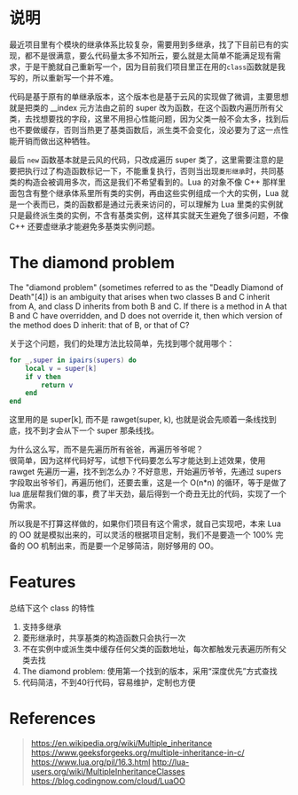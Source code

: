 
# 说明
最近项目里有个模块的继承体系比较复杂，需要用到多继承，找了下目前已有的实现，都不是很满意，要么代码量太多不知所云，要么就是太简单不能满足现有需求，于是干脆就自己重新写一个，因为目前我们项目里正在用的`class`函数就是我写的，所以重新写一个并不难。

代码是基于原有的单继承版本，这个版本也是基于云风的实现做了微调，主要思想就是把类的 __index 元方法由之前的 super 改为函数，在这个函数内遍历所有父类，去找想要找的字段，这里不用担心性能问题，因为父类一般不会太多，找到后也不要做缓存，否则当热更了基类函数后，派生类不会变化，没必要为了这一点性能开销而做出这种牺牲。

最后 `new` 函数基本就是云风的代码，只改成遍历 super 类了，这里需要注意的是要把执行过了构造函数标记一下，不能重复执行，否则当出现`菱形继承`时，共同基类的构造会被调用多次，而这是我们不希望看到的。Lua 的对象不像 C++ 那样里面包含有整个继承体系里所有类的实例，再由这些实例组成一个大的实例，Lua 就是一个表而已，类的函数都是通过元表来访问的，可以理解为 Lua 里类的实例就只是最终派生类的实例，不含有基类实例，这样其实就天生避免了很多问题，不像 C++ 还要虚继承才能避免多基类实例问题。

# The diamond problem
The "diamond problem" (sometimes referred to as the "Deadly Diamond of Death"[4]) is an ambiguity that arises when two classes B and C inherit from A, and class D inherits from both B and C. If there is a method in A that B and C have overridden, and D does not override it, then which version of the method does D inherit: that of B, or that of C?

关于这个问题，我们的处理方法比较简单，先找到哪个就用哪个：
```lua
for _,super in ipairs(supers) do
    local v = super[k]
    if v then
        return v
    end
end
```
这里用的是 super[k], 而不是 rawget(super, k), 也就是说会先顺着一条线找到底，找不到才会从下一个 super 那条线找。

为什么这么写，而不是先遍历所有爸爸，再遍历爷爷呢？  
很简单，因为这样代码好写，试想下代码要怎么写才能达到上述效果，使用 rawget 先遍历一遍，找不到怎么办？不好意思，开始遍历爷爷，先通过 supers 字段取出爷爷们，再遍历他们，还要去重，这是一个 O(n*n) 的循环，等于是做了 lua 底层帮我们做的事，费了半天劲，最后得到一个奇丑无比的代码，实现了一个伪需求。

所以我是不打算这样做的，如果你们项目有这个需求，就自己实现吧，本来 Lua 的 OO 就是模拟出来的，可以灵活的根据项目定制，我们不是要造一个 100% 完备的 OO 机制出来，而是要一个足够简洁，刚好够用的 OO。

# Features
总结下这个 class 的特性
1. 支持多继承
2. 菱形继承时，共享基类的构造函数只会执行一次
3. 不在实例中或派生类中缓存任何父类的函数地址，每次都触发元表遍历所有父类去找
4. The diamond problem: 使用第一个找到的版本，采用“深度优先”方式查找
5. 代码简洁，不到40行代码，容易维护，定制也方便


# References
> https://en.wikipedia.org/wiki/Multiple_inheritance
> https://www.geeksforgeeks.org/multiple-inheritance-in-c/
> https://www.lua.org/pil/16.3.html
> http://lua-users.org/wiki/MultipleInheritanceClasses
> https://blog.codingnow.com/cloud/LuaOO
